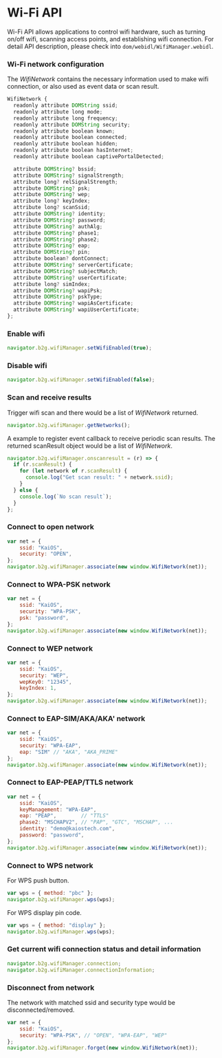 # Wi-Fi API

Wi-Fi API allows applications to control wifi hardware, such as turning on/off wifi, scanning access points, and establishing wifi connection.
For detail API description, please check into `dom/webidl/WifiManager.webidl`.

### Wi-Fi network configuration
The *WifiNetwork* contains the necessary information used to make wifi connection, or also used as event data or scan result.
```javascript
WifiNetwork {
  readonly attribute DOMString ssid;
  readonly attribute long mode;
  readonly attribute long frequency;
  readonly attribute DOMString security;
  readonly attribute boolean known;
  readonly attribute boolean connected;
  readonly attribute boolean hidden;
  readonly attribute boolean hasInternet;
  readonly attribute boolean captivePortalDetected;

  attribute DOMString? bssid;
  attribute DOMString? signalStrength;
  attribute long? relSignalStrength;
  attribute DOMString? psk;
  attribute DOMString? wep;
  attribute long? keyIndex;
  attribute long? scanSsid;
  attribute DOMString? identity;
  attribute DOMString? password;
  attribute DOMString? authAlg;
  attribute DOMString? phase1;
  attribute DOMString? phase2;
  attribute DOMString? eap;
  attribute DOMString? pin;
  attribute boolean? dontConnect;
  attribute DOMString? serverCertificate;
  attribute DOMString? subjectMatch;
  attribute DOMString? userCertificate;
  attribute long? simIndex;
  attribute DOMString? wapiPsk;
  attribute DOMString? pskType;
  attribute DOMString? wapiAsCertificate;
  attribute DOMString? wapiUserCertificate;
};
```

### Enable wifi
```javascript
navigator.b2g.wifiManager.setWifiEnabled(true);
```

### Disable wifi
```javascript
navigator.b2g.wifiManager.setWifiEnabled(false);
```

### Scan and receive results
Trigger wifi scan and there would be a list of *WifiNetwork* returned.
```javascript
navigator.b2g.wifiManager.getNetworks();
```
A example to register event callback to receive periodic scan results.
The returned scanResult object would be a list of *WifiNetwork*.
```javascript
navigator.b2g.wifiManager.onscanresult = (r) => {
  if (r.scanResult) {
    for (let network of r.scanResult) {
      console.log("Get scan result: " + network.ssid);
    }
  } else {
    console.log(`No scan result`);
  }
};
```

### Connect to open network
```javascript
var net = {
    ssid: "KaiOS",
    security: "OPEN",
};
navigator.b2g.wifiManager.associate(new window.WifiNetwork(net));
```

### Connect to WPA-PSK network
```javascript
var net = {
    ssid: "KaiOS",
    security: "WPA-PSK",
    psk: "password",
};
navigator.b2g.wifiManager.associate(new window.WifiNetwork(net));
```

### Connect to WEP network
```javascript
var net = {
    ssid: "KaiOS",
    security: "WEP",
    wepKey0: "12345",
    keyIndex: 1,
};
navigator.b2g.wifiManager.associate(new window.WifiNetwork(net));
```

### Connect to EAP-SIM/AKA/AKA' network
```javascript
var net = {
    ssid: "KaiOS",
    security: "WPA-EAP",
    eap: "SIM" // "AKA", "AKA_PRIME"
};
navigator.b2g.wifiManager.associate(new window.WifiNetwork(net));
```

### Connect to EAP-PEAP/TTLS network
```javascript
var net = {
    ssid: "KaiOS",
    keyManagement: "WPA-EAP",
    eap: "PEAP",        // "TTLS"
    phase2: "MSCHAPV2", // "PAP", "GTC", "MSCHAP", ...
    identity: "demo@kaiostech.com",
    password: "password",
};
navigator.b2g.wifiManager.associate(new window.WifiNetwork(net));
```

### Connect to WPS network
For WPS push button.
```javascript
var wps = { method: "pbc" };
navigator.b2g.wifiManager.wps(wps);
```
For WPS display pin code.
```javascript
var wps = { method: "display" };
navigator.b2g.wifiManager.wps(wps);
```

### Get current wifi connection status and detail information
```javascript
navigator.b2g.wifiManager.connection;
navigator.b2g.wifiManager.connectionInformation;
```

### Disconnect from network
The network with matched ssid and security type would be disconnected/removed.
```javascript
var net = {
    ssid: "KaiOS",
    security: "WPA-PSK", // "OPEN", "WPA-EAP", "WEP"
};
navigator.b2g.wifiManager.forget(new window.WifiNetwork(net));
```
